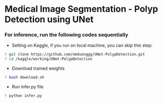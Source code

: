 # Medical Image Segmentation - Polyp Detection using UNet

### For inference, run the following codes sequentially

- Setting on Kaggle, if you run on local machine, you can skip this step:
```bash
! git clone https://github.com/nmduonggg/UNet-PolypDetection.git
! cd /kaggle/working/UNet-PolypDetection
```

- Download trained weights
```bash
! bash download.sh
```

- Run infer.py file
```bash
! python infer.py
```